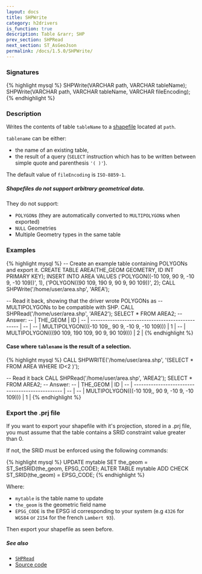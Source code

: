 ```yaml
---
layout: docs
title: SHPWrite
category: h2drivers
is_function: true
description: Table &rarr; SHP
prev_section: SHPRead
next_section: ST_AsGeoJson
permalink: /docs/1.5.0/SHPWrite/
---
```


### Signatures

{% highlight mysql %}
SHPWrite(VARCHAR path, VARCHAR tableName);
SHPWrite(VARCHAR path, VARCHAR tableName, VARCHAR fileEncoding);
{% endhighlight %}

### Description

Writes the contents of table `tableName` to a [shapefile][wiki]
located at `path`.

`tablename` can be either:

* the name of an existing table,
* the result of a query (`SELECT` instruction which has to be written between simple quote and parenthesis `'( )'`).


The default value of `fileEncoding` is `ISO-8859-1`.

<div class="note warning">
  <h5>Shapefiles do not support arbitrary geometrical data.</h5>
  <p>They do not support:
  <ul>
    <li><code>POLYGON</code>s (they are automatically converted to
        <code>MULTIPOLYGON</code>s when exported)</li>
    <li><code>NULL</code> Geometries</li>
    <li>Multiple Geometry types in the same table</li>
  </ul></p>
</div>

### Examples

{% highlight mysql %}
-- Create an example table containing POLYGONs and export it.
CREATE TABLE AREA(THE_GEOM GEOMETRY, ID INT PRIMARY KEY);
INSERT INTO AREA VALUES
    ('POLYGON((-10 109, 90 9, -10 9, -10 109))', 1),
    ('POLYGON((90 109, 190 9, 90 9, 90 109))', 2);
CALL SHPWrite('/home/user/area.shp', 'AREA');

-- Read it back, showing that the driver wrote POLYGONs as
-- MULTIPOLYGONs to be compatible with SHP.
CALL SHPRead('/home/user/area.shp', 'AREA2');
SELECT * FROM AREA2;
-- Answer:
-- |                     THE_GEOM                     | ID |
-- | ------------------------------------------------ | -- |
-- | MULTIPOLYGON(((-10 109,, 90 9, -10 9, -10 109))) |  1 |
-- | MULTIPOLYGON(((90 109, 190 109, 90 9, 90 109)))  |  2 |
{% endhighlight %}

#### Case where `tablename` is the result of a selection.

{% highlight mysql %}
CALL SHPWRITE('/home/user/area.shp', 
              '(SELECT * FROM AREA WHERE ID<2 )');

-- Read it back
CALL SHPRead('/home/user/area.shp', 'AREA2');
SELECT * FROM AREA2;
-- Answer:
-- |                     THE_GEOM                     | ID |
-- | ------------------------------------------------ | -- |
-- | MULTIPOLYGON(((-10 109,, 90 9, -10 9, -10 109))) |  1 |
{% endhighlight %}

### Export the .prj file

If you want to export your shapefile with it's projection, stored in a .prj file, you must assume that the table contains a SRID constraint value  greater than 0. 

If not, the SRID must be enforced using the following commands:

{% highlight mysql %}
UPDATE mytable SET the_geom = ST_SetSRID(the_geom, EPSG_CODE);
ALTER TABLE mytable ADD CHECK ST_SRID(the_geom) = EPSG_CODE;
{% endhighlight %}

Where:

* `mytable` is the table name to update
* `the_geom` is the geometric field name
* `EPSG_CODE` is the EPSG id corresponding to your system (e.g `4326` for `WGS84` or `2154` for the french `Lambert 93`).

Then export your shapefile as seen before.

##### See also

* [`SHPRead`](../SHPRead)
* <a href="https://github.com/orbisgis/h2gis/blob/master/h2gis-functions/src/main/java/org/h2gis/functions/io/shp/SHPWrite.java" target="_blank">Source code</a>

[wiki]: http://en.wikipedia.org/wiki/Shapefile
